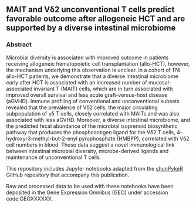 ## MAIT and Vδ2 unconventional T cells predict favorable outcome after allogeneic HCT and are supported by a diverse intestinal microbiome

### Abstract 
Microbial diversity is associated with improved outcome in patients receiving allogeneic hematopoietic cell transplantation (allo-HCT), however, the mechanism underlying this observation is unclear. In a cohort of 174 allo-HCT patients, we demonstrate that a diverse intestinal microbiome early after HCT is associated with an increased number of mucosal-associated invariant T (MAIT) cells, which are in turn associated with improved overall survival and less acute graft-versus-host disease (aGVHD). Immune profiling of conventional and unconventional subsets revealed that the prevalence of Vδ2 cells, the major circulating subpopulation of γδ T cells, closely correlated with MAITs and was also associated with less aGVHD. Moreover, a diverse intestinal microbiome, and the predicted fecal abundance of the microbial isoprenoid biosynthetic pathway that produces the phosphoantigen ligand for the Vδ2 T cells, 4-hydroxy-3-methyl-but-2-enyl pyrophosphate (HMBPP), correlated with Vδ2 cell numbers in blood. These data suggest a novel immunological link between intestinal microbial diversity, microbe-derived ligands and maintenance of unconventional T cells.

This repository includes Jupyter notebooks adapted from the [shunPykeR](https://github.com/kousaa/shunPykeR) GitHub repository that accompany this publication.

Raw and processed data to be used with these notebooks have been deposited in the Gene Expression Omnibus (GEO) under accession code:GEOXXXXXX.
